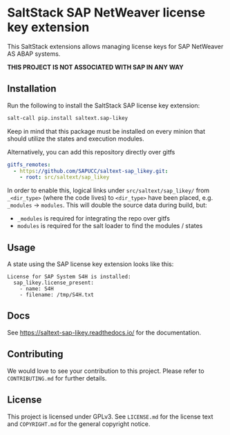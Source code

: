 # SaltStack SAP NetWeaver license key extension
This SaltStack extensions allows managing license keys for SAP NetWeaver AS ABAP systems.

**THIS PROJECT IS NOT ASSOCIATED WITH SAP IN ANY WAY**

## Installation
Run the following to install the SaltStack SAP license key extension:
```bash
salt-call pip.install saltext.sap-likey
```
Keep in mind that this package must be installed on every minion that should utilize the states and execution modules.

Alternatively, you can add this repository directly over gitfs
```yaml
gitfs_remotes:
  - https://github.com/SAPUCC/saltext-sap_likey.git:
    - root: src/saltext/sap_likey
```
In order to enable this, logical links under `src/saltext/sap_likey/` from `_<dir_type>` (where the code lives) to `<dir_type>` have been placed, e.g. `_modules` -> `modules`. This will double the source data during build, but:
 * `_modules` is required for integrating the repo over gitfs
 * `modules` is required for the salt loader to find the modules / states

## Usage
A state using the SAP license key extension looks like this:
```jinja
License for SAP System S4H is installed:
  sap_likey.license_present:
    - name: S4H
    - filename: /tmp/S4H.txt
```

## Docs
See https://saltext-sap-likey.readthedocs.io/ for the documentation.

## Contributing
We would love to see your contribution to this project. Please refer to `CONTRIBUTING.md` for further details.

## License
This project is licensed under GPLv3. See `LICENSE.md` for the license text and `COPYRIGHT.md` for the general copyright notice.
